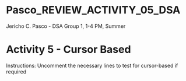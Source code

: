 # Pasco_REVIEW_ACTIVITY_05_DSA
Jericho C. Pasco - DSA Group 1, 1-4 PM, Summer

# Activity 5 - Cursor Based

Instructions: Uncomment the necessary lines to test for cursor-based if required
